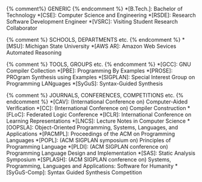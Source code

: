 {% comment%}        GENERIC
{% endcomment %}
*[B.Tech.]:         Bachelor of Technology
*[CSE]:             Computer Science and Engineering
*[RSDE]:            Research Software Development Engineer
*[VSRC]:            Visiting Student Research Collaborator


{% comment %}       SCHOOLS, DEPARTMENTS etc.
{% endcomment %}
*[MSU]:             Michigan State University
*[AWS AR]:          Amazon Web Sevices Automated Reasoning


{% comment %}       TOOLS, GROUPS etc.
{% endcomment %}
*[GCC]:             GNU Compiler Collection
*[PBE]:             Programming By Examples
*[PROSE]:           PROgram Synthesis using Examples
*[SIGPLAN]:         Special Interest Group on Programming LANguages
*[SyGuS]:           Syntax-Guided Synthesis


{% comment %}       JOURNALS, CONFERENCES, COMPETITIONS etc.
{% endcomment %}
*[CAV]:             (International Conference on) Computer-Aided Verification
*[CC]:              (International Conference on) Compiler Construction
*[FLoC]:            Federated Logic Conference
*[ICLR]:            International Conference on Learning Representations
*[LNCS]:            Lecture Notes in Computer Science
*[OOPSLA]:          Object-Oriented Programming, Systems, Languages, and Applications
*[PACMPL]:          Proceedings of the ACM on Programming Languages
*[POPL]:            (ACM SIGPLAN symposium on) Principles of Programming Language
*[PLDI]:            (ACM SIGPLAN conference on) Programming Language Design and Implementation
*[SAS]:             Static Analysis Symposium
*[SPLASH]:          (ACM SIGPLAN conference on) Systems, Programming, Languages and Applications: Software for Humanity
*[SyGuS-Comp]:      Syntax Guided Synthesis Competition
